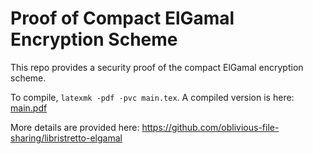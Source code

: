 # Proof of Compact ElGamal Encryption Scheme

This repo provides a security proof of the compact ElGamal encryption scheme.

To compile, `latexmk -pdf -pvc main.tex`. A compiled version is here: [main.pdf](https://github.com/oblivious-file-sharing/compact_elgamal_security_proof/blob/master/main.pdf)

More details are provided here: https://github.com/oblivious-file-sharing/libristretto-elgamal
